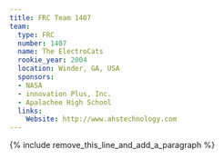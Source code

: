 ```yaml
---
title: FRC Team 1407
team:
  type: FRC
  number: 1407
  name: The ElectroCats
  rookie_year: 2004
  location: Winder, GA, USA
  sponsors:
  - NASA
  - innovation Plus, Inc.
  - Apalachee High School
  links:
    Website: http://www.ahstechnology.com
---
```


{% include remove_this_line_and_add_a_paragraph %}